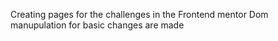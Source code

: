 Creating pages for the challenges in the Frontend mentor 
Dom manupulation for basic changes are made 
